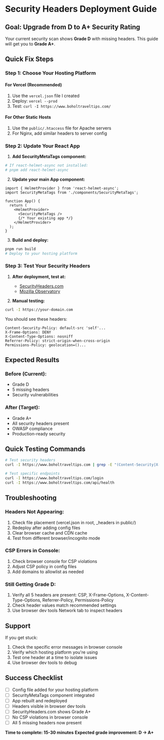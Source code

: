 # Security Headers Deployment Guide

##  **Goal: Upgrade from D to A+ Security Rating**

Your current security scan shows **Grade D** with missing headers. This guide will get you to **Grade A+**.

##  **Quick Fix Steps**

### **Step 1: Choose Your Hosting Platform**

#### **For Vercel (Recommended)**
1. Use the `vercel.json` file I created
2. Deploy: `vercel --prod`
3. Test: `curl -I https://www.boholtraveltips.com/`

#### **For Other Static Hosts**
1. Use the `public/.htaccess` file for Apache servers
2. For Nginx, add similar headers to server config

### **Step 2: Update Your React App**

1. **Add SecurityMetaTags component:**
```bash
# If react-helmet-async not installed:
# pnpm add react-helmet-async
```

2. **Update your main App component:**
```tsx
import { HelmetProvider } from 'react-helmet-async';
import SecurityMetaTags from './components/SecurityMetaTags';

function App() {
  return (
    <HelmetProvider>
      <SecurityMetaTags />
      {/* Your existing app */}
    </HelmetProvider>
  );
}
```

3. **Build and deploy:**
```bash
pnpm run build
# Deploy to your hosting platform
```

### **Step 3: Test Your Security Headers**

1. **After deployment, test at:**
   - [SecurityHeaders.com](https://securityheaders.com/)
   - [Mozilla Observatory](https://observatory.mozilla.org/)

2. **Manual testing:**
```bash
curl -I https://your-domain.com
```

You should see these headers:
```
Content-Security-Policy: default-src 'self'...
X-Frame-Options: DENY
X-Content-Type-Options: nosniff
Referrer-Policy: strict-origin-when-cross-origin
Permissions-Policy: geolocation=()...
```

##  **Expected Results**

### **Before (Current):**
-  Grade D
-  5 missing headers
-  Security vulnerabilities

### **After (Target):**
-  Grade A+ 
-  All security headers present
-  OWASP compliance
-  Production-ready security

##  **Quick Testing Commands**

```bash
# Test security headers
curl -I https://www.boholtraveltips.com | grep -E "(Content-Security|X-Frame|X-Content|Referrer|Permissions)"

# Test specific endpoints
curl -I https://www.boholtraveltips.com/login
curl -I https://www.boholtraveltips.com/api/health
```

##  **Troubleshooting**

### **Headers Not Appearing:**
1. Check file placement (vercel.json in root, _headers in public/)
2. Redeploy after adding config files
3. Clear browser cache and CDN cache
4. Test from different browser/incognito mode

### **CSP Errors in Console:**
1. Check browser console for CSP violations
2. Adjust CSP policy in config files
3. Add domains to allowlist as needed

### **Still Getting Grade D:**
1. Verify all 5 headers are present: CSP, X-Frame-Options, X-Content-Type-Options, Referrer-Policy, Permissions-Policy
2. Check header values match recommended settings
3. Use browser dev tools Network tab to inspect headers

##  **Support**

If you get stuck:
1. Check the specific error messages in browser console
2. Verify which hosting platform you're using
3. Test one header at a time to isolate issues
4. Use browser dev tools to debug

##  **Success Checklist**

- [ ] Config file added for your hosting platform
- [ ] SecurityMetaTags component integrated
- [ ] App rebuilt and redeployed
- [ ] Headers visible in browser dev tools
- [ ] SecurityHeaders.com shows Grade A+
- [ ] No CSP violations in browser console
- [ ] All 5 missing headers now present

**Time to complete: 15-30 minutes**
**Expected grade improvement: D → A+**
